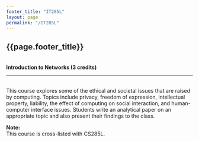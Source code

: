 ```yaml
---
footer_title: "IT285L"
layout: page
permalink: "/IT285L"
---
```


## {{page.footer_title}}
\
**Introduction to Networks (3 credits)**

---
\
This course explores some of the ethical and societal issues that are raised by computing. Topics include privacy, freedom of expression, intellectual property, liability, the effect of computing on social interaction, and human-computer interface issues. Students write an analytical paper on an appropriate topic and also present their findings to the class.

**Note:**
\
This course is cross-listed with CS285L.